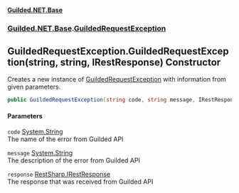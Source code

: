 
#### [Guilded.NET.Base](Guilded_NET_Base 'Guilded_NET_Base')
### [Guilded.NET.Base](Guilded_NET_Base#Guilded_NET_Base 'Guilded.NET.Base').[GuildedRequestException](GuildedRequestException 'Guilded.NET.Base.GuildedRequestException')
## GuildedRequestException.GuildedRequestException(string, string, IRestResponse) Constructor
Creates a new instance of [GuildedRequestException](GuildedRequestException 'Guilded.NET.Base.GuildedRequestException') with information from given parameters.  
```csharp
public GuildedRequestException(string code, string message, IRestResponse response);
```

#### Parameters
<a name='Guilded_NET_Base_GuildedRequestException_GuildedRequestException(string_string_IRestResponse)_code'></a>
`code` [System.String](https://docs.microsoft.com/en-us/dotnet/api/System.String 'System.String')  
The name of the error from Guilded API
  
<a name='Guilded_NET_Base_GuildedRequestException_GuildedRequestException(string_string_IRestResponse)_message'></a>
`message` [System.String](https://docs.microsoft.com/en-us/dotnet/api/System.String 'System.String')  
The description of the error from Guilded API
  
<a name='Guilded_NET_Base_GuildedRequestException_GuildedRequestException(string_string_IRestResponse)_response'></a>
`response` [RestSharp.IRestResponse](https://docs.microsoft.com/en-us/dotnet/api/RestSharp.IRestResponse 'RestSharp.IRestResponse')  
The response that was received from Guilded API
  
